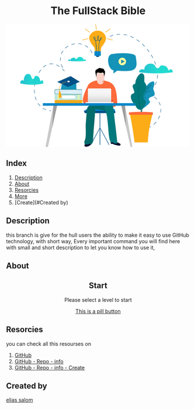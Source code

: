 <center>

# The FullStack Bible

![fullstack](./Images/fullstackdeveloper.png)

</center>



## Index

1. [Description](#description)
2. [About](#about)
3. [Resorcies](#resorcies)
4. [More](#more)
5. [Create](#Created by)
    

## Description
this branch is give for the hull users the ability to make it easy to use GitHub technology, 
with short way, Every important command you will find here with small and short description to let you know how to use it,

## About


<center>

## Start
Please select a level to start

<a href="#" class="button pill">This is a pill button</a>

</center>

## Resorcies

you can check all this resourses on
1. [GitHub]()
2. [GitHub - Repo - info]()
3. [GitHub - Repo - info - Create]()

## Created by
[elias salom]()
